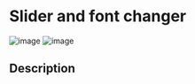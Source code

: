 ﻿# Slider and font changer
 ![image](https://github.com/Wikaobl/slider-and-font-changer/assets/107032701/e42315a5-c015-4667-83e1-ea5b06e97abd)
![image](https://github.com/Wikaobl/slider-and-font-changer/assets/107032701/1739c89b-b8e2-4e68-bc8d-7a2dc2dccc8f)

## Description 
